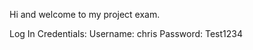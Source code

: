 Hi and welcome to my project exam.

Log In Credentials:
                  Username: chris
                  Password: Test1234
